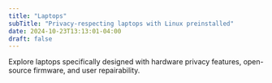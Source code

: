 ```yaml
---
title: "Laptops"
subTitle: "Privacy-respecting laptops with Linux preinstalled"
date: 2024-10-23T13:13:01-04:00
draft: false
---
```

Explore laptops specifically designed with hardware privacy features, open-source firmware, and user repairability.
